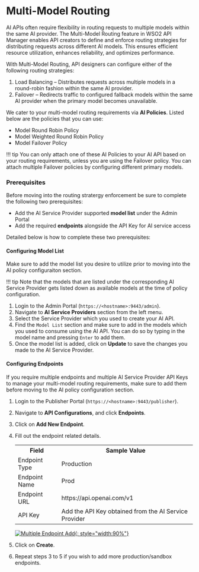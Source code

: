 # Multi-Model Routing

AI APIs often require flexibility in routing requests to multiple models within the same AI provider. The Multi-Model Routing feature in WSO2 API Manager enables API creators to define and enforce routing strategies for distributing requests across different AI models. This ensures efficient resource utilization, enhances reliability, and optimizes performance.

With Multi-Model Routing, API designers can configure either of the following routing strategies:

1. Load Balancing – Distributes requests across multiple models in a round-robin fashion within the same AI provider.
2. Failover – Redirects traffic to configured fallback models within the same AI provider when the primary model becomes unavailable.

We cater to your multi-model routing requirements via **AI Policies**. Listed below are the policies that you can use:

- Model Round Robin Policy
- Model Weighted Round Robin Policy
- Model Failover Policy

!!! tip
     You can only attach one of these AI Policies to your AI API based on your routing requirements, unless you are using the Failover policy. You can attach multiple Failover policies by configuring different primary models.

### Prerequisites

Before moving into the routing stratergy enforcement be sure to complete the following two prerequisites:

- Add the AI Service Provider supported **model list** under the Admin Portal
- Add the required **endpoints** alongside the API Key for AI service access

Detailed below is how to complete these two prerequisites:

#### Configuring Model List

Make sure to add the model list you desire to utilize prior to moving into the AI policy configuraiton section.

!!! tip
     Note that the models that are listed under the corresponding AI Service Provider gets listed down as available models at the time of policy configuration. 

1. Login to the Admin Portal (`https://<hostname>:9443/admin`).
2. Navigate to **AI Service Providers** section from the left menu.
3. Select the Service Provider which you used to create your AI API.
4. Find the `Model List` section and make sure to add in the models which you used to consume using the AI API. You can do so by typing in the model name and pressing `Enter` to add them.
5. Once the model list is added, click on **Update** to save the changes you made to the AI Service Provider.

#### Configuring Endpoints

If you require multiple endpoints and multiple AI Service Provider API Keys to manage your multi-model routing requirements, make sure to add them before moving to the AI policy configuration section.

1. Login to the Publisher Portal (`https://<hostname>:9443/publisher`).
2. Navigate to **API Configurations**, and click **Endpoints**.
3. Click on **Add New Endpoint**.
4. Fill out the endpoint related details.

    <table>
        <tr>
            <th>Field</td>
            <th>Sample Value</td>
        </tr>
        <tr>
            <td>Endpoint Type</td>
            <td>Production</td>
        </tr>
        <tr>
            <td>Endpoint Name</td>
            <td>Prod</th>
        </tr>
        <tr>
            <td>Endpoint URL</td>
            <td>https://api.openai.com/v1</td>
        </tr>
        <tr>
            <td>API Key</td>
            <td>Add the API Key obtained from the AI Service Provider</td>
        </tr>
    </table>

    [![Multiple Endpoint Add]({{base_path}}/assets/img/learn/ai-gateway/endpoint-add.png){: style="width:90%"}]({{base_path}}/assets/img/learn/ai-gateway/endpoint-add.png)

5. Click on **Create**.
6. Repeat steps 3 to 5 if you wish to add more production/sandbox endpoints.
